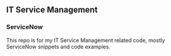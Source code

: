## IT Service Management

### ServiceNow

This repo is for my IT Service Management related code, mostly ServiceNow snippets and code examples.



